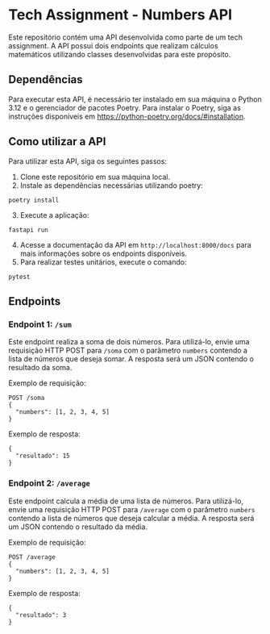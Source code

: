 # Tech Assignment - Numbers API

Este repositório contém uma API desenvolvida como parte de um tech assignment. A API possui dois endpoints que realizam cálculos matemáticos utilizando classes desenvolvidas para este propósito.

## Dependências

Para executar esta API, é necessário ter instalado em sua máquina o Python 3.12 e o gerenciador de pacotes Poetry. Para instalar o Poetry, siga as instruções disponíveis em https://python-poetry.org/docs/#installation.

## Como utilizar a API

Para utilizar esta API, siga os seguintes passos:

1. Clone este repositório em sua máquina local.
2. Instale as dependências necessárias utilizando poetry:
```
poetry install
```
3. Execute a aplicação:
```
fastapi run
```
4. Acesse a documentação da API em `http://localhost:8000/docs` para mais informações sobre os endpoints disponíveis.
5. Para realizar testes unitários, execute o comando:
```
pytest
```

## Endpoints

### Endpoint 1: `/sum`

Este endpoint realiza a soma de dois números. Para utilizá-lo, envie uma requisição HTTP POST para `/soma` com o parâmetro `numbers` contendo a lista de números que deseja somar. A resposta será um JSON contendo o resultado da soma.

Exemplo de requisição:
```
POST /soma
{
  "numbers": [1, 2, 3, 4, 5]
}
```

Exemplo de resposta:
```
{
  "resultado": 15
}
```

### Endpoint 2: `/average`

Este endpoint calcula a média de uma lista de números. Para utilizá-lo, envie uma requisição HTTP POST para `/average` com o parâmetro `numbers` contendo a lista de números que deseja calcular a média. A resposta será um JSON contendo o resultado da média.

Exemplo de requisição:
```
POST /average
{
  "numbers": [1, 2, 3, 4, 5]
}
```

Exemplo de resposta:
```
{
  "resultado": 3
}
```
